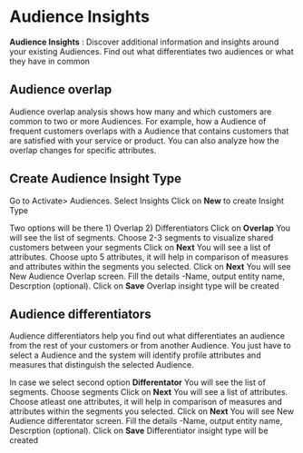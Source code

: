 # Audience Insights

**Audience Insights** : Discover additional information and insights around your existing Audiences. Find out what differentiates two audiences or what they have in common

## Audience overlap

Audience overlap analysis shows how many and which customers are common to two or more Audiences. For example, how a Audience of frequent customers overlaps with a Audience that contains customers that are satisfied with your service or product. You can also analyze how the overlap changes for specific attributes.

## Create Audience Insight Type
Go to Activate> Audiences.
Select Insights
Click on **New** to create Insight Type

Two options will be there 1) Overlap 2) Differentiators
Click on **Overlap**
You will see the list of segments. Choose 2-3 segments to visualize shared customers between your segments
Click on **Next**
You will see a list of attributes. Choose upto 5 attributes, it will help in comparison of measures and attributes within the segments you selected.
Click on **Next**
You will see New Audience Overlap screen. Fill the details -Name, output entity name, Descrption (optional).
Click on **Save**
Overlap insight type will be created


## Audience differentiators

Audience differentiators help you find out what differentiates an audience from the rest of your customers or from another Audience. You just have to select a Audience and the system will identify profile attributes and measures that distinguish the selected Audience.

In case we select second option **Differentator**
You will see the list of segments.  Choose segments
Click on **Next**
You will see a list of attributes. Choose atleast one attributes, it will help in comparison of measures and attributes within the segments you selected.
Click on **Next**
You will see New Audience differentator screen. Fill the details -Name, output entity name, Descrption (optional).
Click on **Save**
Differentiator insight type will be created
